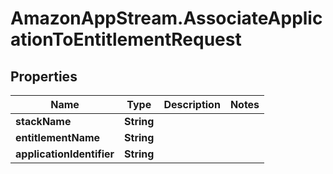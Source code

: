 # AmazonAppStream.AssociateApplicationToEntitlementRequest

## Properties

Name | Type | Description | Notes
------------ | ------------- | ------------- | -------------
**stackName** | **String** |  | 
**entitlementName** | **String** |  | 
**applicationIdentifier** | **String** |  | 


